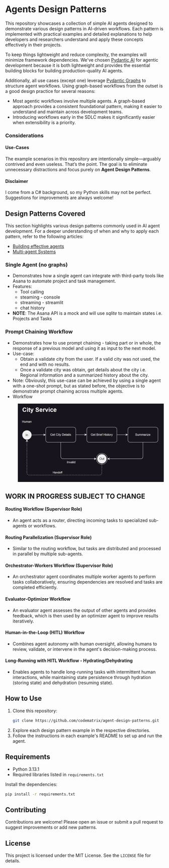 # Agents Design Patterns

This repository showcases a collection of simple AI agents designed to demonstrate various design patterns in AI-driven workflows. Each pattern is implemented with practical examples and detailed explanations to help developers and researchers understand and apply these concepts effectively in their projects.

To keep things lightweight and reduce complexity, the examples will minimize framework dependencies. We've chosen [Pydantic AI](https://ai.pydantic.dev/) for agentic development because it is both lightweight and provides the essential building blocks for building production-quality AI agents.

Additionally, all use cases (except one) leverage [Pydantic Graphs](https://ai.pydantic.dev/api/pydantic_graph/graph/) to structure agent workflows. Using graph-based workflows from the outset is a good design practice for several reasons:

- Most agentic workflows involve multiple agents. A graph-based approach provides a consistent foundational pattern, making it easier to understand and maintain across development teams.  
- Introducing workflows early in the SDLC makes it significantly easier when extensibility is a priority.

### Considerations

#### Use-Cases  
The example scenarios in this repository are intentionally simple—arguably contrived and even useless. That’s the point. The goal is to eliminate unnecessary distractions and focus purely on **Agent Design Patterns**.

#### Disclaimer  
I come from a C# background, so my Python skills may not be perfect. Suggestions for improvements are always welcome!


## Design Patterns Covered

This section highlights various design patterns commonly used in AI agent development. For a deeper understanding of when and why to apply each pattern, refer to the following articles:
- [Building effective agents](https://www.anthropic.com/research/building-effective-agents)
- [Multi-agent Systems](https://langchain-ai.github.io/langgraph/concepts/multi_agent/)

### Single Agent (no graphs)
- Demonstrates how a single agent can integrate with third-party tools like Asana to automate project and task management.
- Features:
  - Tool calling 
  - steaming - console
  - streaming - streamlit
  - chat history
- **NOTE**: The Asana API is a mock and will use _sqlite_ to maintain states i.e. Projects and Tasks

### Prompt Chaining Workflow
- Demonstrates how to use prompt chaining - taking part or in whole, the response of a previous model and using it as input to the next model. 
- Use-case: 
  - Obtain a validate city from the user. If a valid city was not used, the end and with no results.
  - Once a validate city was obtain, get details about the city i.e. Regional information and a summarized history about the city. 
- Note: Obviously, this use-case can be achieved by using a single agent with a one-shot prompt, but as stated before, the objective is to demonstrate prompt chaining across multiple agents. 
- Workflow
<p style="margin-left: 40px;">
  <img src="resources/prompt_chaining.png" alt="AI Agent" width="600">
</p>



## WORK IN PROGRESS SUBJECT TO CHANGE


#### Routing Workflow (Supervisor Role)
- An agent acts as a router, directing incoming tasks to specialized sub-agents or workflows.

#### Routing Parallelization (Supervisor Role)
- Similar to the routing workflow, but tasks are distributed and processed in parallel by multiple sub-agents.

#### Orchestrator-Workers Workflow (Supervisor Role)
- An orchestrator agent coordinates multiple worker agents to perform tasks collaboratively, ensuring dependencies are resolved and tasks are completed efficiently.

#### Evaluator-Optimizer Workflow
- An evaluator agent assesses the output of other agents and provides feedback, which is then used by an optimizer agent to improve results iteratively.

#### Human-in-the-Loop (HITL) Workflow
- Combines agent autonomy with human oversight, allowing humans to review, validate, or intervene in the agent's decision-making process.

#### Long-Running with HITL Workflow - Hydrating/Dehydrating
- Enables agents to handle long-running tasks with intermittent human interactions, while maintaining state persistence through hydration (storing state) and dehydration (resuming state).

## How to Use
1. Clone this repository: 
   ```bash
   git clone https://github.com/codematrix/agent-design-patterns.git
   ```
2. Explore each design pattern example in the respective directories.
3. Follow the instructions in each example's README to set up and run the agent.

## Requirements
- Python 3.13.1
- Required libraries listed in `requirements.txt`

Install the dependencies:
```bash
pip install -r requirements.txt
```

## Contributing
Contributions are welcome! Please open an issue or submit a pull request to suggest improvements or add new patterns.

## License
This project is licensed under the MIT License. See the `LICENSE` file for details.
